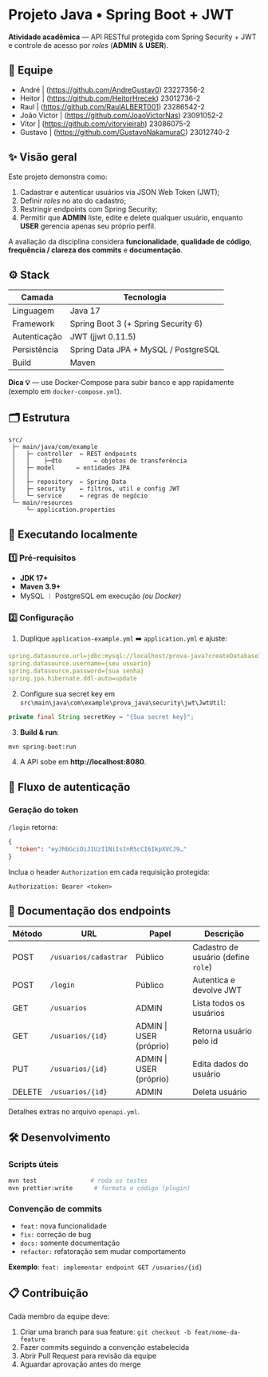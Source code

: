 # Projeto Java • Spring Boot + JWT

**Atividade acadêmica** — API RESTful protegida com Spring Security + JWT e controle de acesso por *roles* (**ADMIN** & **USER**).

## 👥 Equipe

- André | (https://github.com/AndreGustav0) 23227356-2 
-  Heitor | (https://github.com/HeitorHrecek) 23012736-2
- Raul | (https://github.com/RaulALBERT001) 23286542-2
- João Victor | (https://github.com/JoaoVictorNas) 23091052-2
- Vitor | (https://github.com/vitorvieirah) 23086075-2
- Gustavo | (https://github.com/GustavoNakamuraC) 23012740-2

## ✨ Visão geral

Este projeto demonstra como:

1. Cadastrar e autenticar usuários via JSON Web Token (JWT);
2. Definir *roles* no ato do cadastro;
3. Restringir endpoints com Spring Security;
4. Permitir que **ADMIN** liste, edite e delete qualquer usuário, enquanto **USER** gerencia apenas seu próprio perfil.

A avaliação da disciplina considera **funcionalidade**, **qualidade de código**, **frequência / clareza dos commits** e **documentação**.

## ⚙️ Stack

| Camada | Tecnologia |
|--------|------------|
| Linguagem | Java 17 |
| Framework | Spring Boot 3 (+ Spring Security 6) |
| Autenticação | JWT (jjwt 0.11.5) |
| Persistência | Spring Data JPA + MySQL / PostgreSQL |
| Build | Maven |

**Dica 💡** — use Docker‑Compose para subir banco e app rapidamente (exemplo em `docker-compose.yml`).

## 🗂️ Estrutura

```
src/
 ├─ main/java/com/example
 │   ├─ controller  ← REST endpoints
 │   │    ├─dto         ← objetos de transferência
 │   ├─ model      ← entidades JPA
 │   │
 │   ├─ repository  ← Spring Data
 │   ├─ security    ← filtros, util e config JWT
 │   └─ service     ← regras de negócio
 └─ main/resources
     └─ application.properties
```

## 🚀 Executando localmente

### 1️⃣ Pré‑requisitos

* **JDK 17+**
* **Maven 3.9+**
* MySQL ︱ PostgreSQL em execução *(ou Docker)*

### 2️⃣ Configuração

1. Duplique `application-example.yml` ➡️ `application.yml` e ajuste:

```yaml
spring.datasource.url=jdbc:mysql://localhost/prova-java?createDatabaseIfNotExist=true
spring.datasource.username={seu usuario}
spring.datasource.password={sua senha}
spring.jpa.hibernate.ddl-auto=update
```

2. Configure sua secret key em `src\main\java\com\example\prova_java\security\jwt\JwtUtil`:

```java
private final String secretKey = "{Sua secret key}";
```

3. **Build & run**:

```bash
mvn spring-boot:run
```

4. A API sobe em **http://localhost:8080**.

## 🔐 Fluxo de autenticação

### Geração do token

`/login` retorna:

```json
{
  "token": "eyJhbGciOiJIUzI1NiIsInR5cCI6IkpXVCJ9…"
}
```

Inclua o header `Authorization` em cada requisição protegida:

```
Authorization: Bearer <token>
```

## 📑 Documentação dos endpoints

| Método | URL | Papel | Descrição |
|--------|-----|-------|-----------|
| POST | `/usuarios/cadastrar` | Público | Cadastro de usuário (define `role`) |
| POST | `/login` | Público | Autentica e devolve JWT |
| GET | `/usuarios` | ADMIN | Lista todos os usuários |
| GET | `/usuarios/{id}` | ADMIN \| USER (próprio) | Retorna usuário pelo id |
| PUT | `/usuarios/{id}` | ADMIN \| USER (próprio) | Edita dados do usuário |
| DELETE | `/usuarios/{id}` | ADMIN | Deleta usuário |

Detalhes extras no arquivo `openapi.yml`.

## 🛠️ Desenvolvimento

### Scripts úteis

```bash
mvn test               # roda os testes
mvn prettier:write      # formata o código (plugin)
```

### Convenção de commits

* `feat:` nova funcionalidade
* `fix:` correção de bug
* `docs:` somente documentação
* `refactor:` refatoração sem mudar comportamento

**Exemplo**: `feat: implementar endpoint GET /usuarios/{id}`

## 📋 Contribuição

Cada membro da equipe deve:

1. Criar uma branch para sua feature: `git checkout -b feat/nome-da-feature`
2. Fazer commits seguindo a convenção estabelecida
3. Abrir Pull Request para revisão da equipe
4. Aguardar aprovação antes do merge